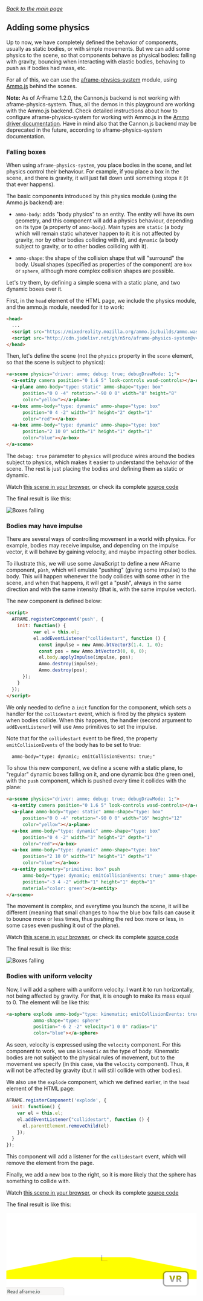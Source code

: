 
*[Back to the main page](../README.md)*

## Adding some physics

Up to now, we have completely defined the behavior of components,
usually as static bodies, or with simple movements.
But we can add some physics to the scene, so that components behave as
physical bodies: falling with gravity, bouncing when interacting with elastic bodies,
behaving to push as if bodies had mass, etc.

For all of this, we can use the [aframe-physics-system](https://github.com/donmccurdy/aframe-physics-system/)
module, using [Ammo.js](https://github.com/kripken/ammo.js/) behind the scenes.

**Note:** As of A-Frame 1.2.0, the Cannon.js backend is not working with aframe-physics-system.
Thus, all the demos in this playground are working with the Ammo.js backend.
Check detailed instructions
about how to configure aframe-physics-system for working with Ammo.js in the
[Ammo driver documentation](https://github.com/n5ro/aframe-physics-system/blob/master/AmmoDriver.md#basics). Have in mind also that the Cannon.js backend may be deprecated in
the future, according to aframe-physics-system documentation.

### Falling boxes

When using `aframe-physics-system`, you place bodies in the scene,
and let physics control their behaviour.
For example, if you place a box in the scene, and there is gravity,
it will just fall down until something stops it (it that ever happens).

The basic components introduced by this physics module (using the Ammo.js backend) are:

* `ammo-body`: adds "body physics" to an entity. The entity will have its
  own geometry, and this component will add a physics behaviour, depending
  on its type (a property of `ammo-body`). Main types are `static`
  (a body which will remain static whatever happen to it:
  it is not affected by gravity, nor by other bodies colliding with it),
  and `dynamic` (a body subject to gravity, or to other bodies
  colliding with it).

* `ammo-shape`: the shape of the collision shape that will "surround"
  the body. Usual shapes (specified as properties of the component) are
  `box` or `sphere`, although more complex collision shapes are possible.

Let's try them, by defining a simple scena with a static plane,
and two dynamic boxes over it.

First, in the `head` element of the HTML page, we include the physics module,
and the ammo.js module, needed for it to work:

```html
<head>
  ...
  <script src="https://mixedreality.mozilla.org/ammo.js/builds/ammo.wasm.js"></script>
  <script src="http://cdn.jsdelivr.net/gh/n5ro/aframe-physics-system@v4.0.1/dist/aframe-physics-system.min.js"></script>
</head>
```

Then, let's define the scene (not the `physics` property in the `scene` element,
so that the scene is subject to physics):

```html
<a-scene physics="driver: ammo; debug: true; debugDrawMode: 1;">
  <a-entity camera position="0 1.6 5" look-controls wasd-controls></a-entity>
  <a-plane ammo-body="type: static" ammo-shape="type: box"
      position="0 0 -4" rotation="-90 0 0" width="8" height="8"
      color="yellow"></a-plane>
  <a-box ammo-body="type: dynamic" ammo-shape="type: box"
      position="0 4 -2" width="3" height="2" depth="1"
      color="red"></a-box>
  <a-box ammo-body="type: dynamic" ammo-shape="type: box"
      position="2 10 0" width="1" height="1" depth="1"
      color="blue"></a-box>
</a-scene>
```

The `debug: true` parameter to `physics` will produce wires around the bodies
subject to physics, which makes it easier to understand the behavior of the scene.
The rest is just placing the bodies and defining them as static or dynamic.

Watch [this scene in your browser](fall.html),
or check its complete [source code](https://github.com/jgbarah/aframe-playground/blob/master/physics-01/fall.html)

The final result is like this:

![Boxes falling](aframe-falling.gif)

### Bodies may have impulse

There are several ways of controlling movement in a world with physics.
For example, bodies may receive impulse, and depending on the impulse vector,
it will behave by gaining velocity, and maybe impacting other bodies.

To illustrate this, we will use some JavaScript to define a new AFrame component,
`pùsh`, which will emulate "pushing" (giving some impulse) to the body.
This will happen whenever the body collides with some other in the scene,
and when that happens, it will get a "push", always in the same direction and
with the same intensity (that is, with the same impulse vector).

The new component is defined below:

```html
<script>
  AFRAME.registerComponent('push', {
    init: function() {
          var el = this.el;
          el.addEventListener("collidestart", function () {
            const impulse = new Ammo.btVector3(1.4, 1, 0);
            const pos = new Ammo.btVector3(0, 0, 0);
            el.body.applyImpulse(impulse, pos);
            Ammo.destroy(impulse);
            Ammo.destroy(pos);
      });
    }
  });
</script>
```

We only needed to define a `init` function for the component,
which sets a handler for the `collidestart` event, which is fired by the 
physics system when bodies collide.
When this happens, the handler (second argument to `addEventListener`)
will use `Ammo` primitives to set the impulse.

Note that for the `collidestart` event to be fired,
the property `emitCollisionEvents` of the body has to be set to true:

```html
  ammo-body="type: dynamic; emitCollisionEvents: true;"
```

To show this new component, we define a scene with a static plane,
to "regular" dynamic boxes falling on it, and one dynamic box
(the green one), with the `push` component, which is pushed
every time it collides with the plane:

```html
<a-scene physics="driver: ammo; debug: true; debugDrawMode: 1;">
  <a-entity camera position="0 1.6 5" look-controls wasd-controls></a-entity>
  <a-plane ammo-body="type: static" ammo-shape="type: box"
      position="0 0 -4" rotation="-90 0 0" width="16" height="12"
      color="yellow"></a-plane>
  <a-box ammo-body="type: dynamic" ammo-shape="type: box"
      position="0 4 -2" width="3" height="2" depth="1"
      color="red"></a-box>
  <a-box ammo-body="type: dynamic" ammo-shape="type: box"
      position="2 10 0" width="1" height="1" depth="1"
      color="blue"></a-box>
  <a-entity geometry="primitive: box" push
      ammo-body="type: dynamic; emitCollisionEvents: true;" ammo-shape="type: box"
      position="-3 4 -2" width="1" height="1" depth="1"
      material="color: green"></a-entity>
</a-scene>
```

The movement is complex, and everytime you launch the scene, it
will be different (meaning that small changes to how the blue box falls
can cause it to bounce more or less times, thus pushing the red box
more or less, in some cases even pushing it out of the plane).

Watch [this scene in your browser](impulse.html),
or check its complete [source code](https://github.com/jgbarah/aframe-playground/blob/master/physics-01/impulse.html)

The final result is like this:

![Boxes falling](aframe-impulse.gif)

### Bodies with uniform velocity

Now, I will add a sphere with a uniform velocity.
I want it to run horizontally, not being affected by gravity.
For that, it is enough to make its mass equal to 0.
The element will be like this:

```html
<a-sphere explode ammo-body="type: kinematic; emitCollisionEvents: true;"
          ammo-shape="type: sphere"
          position="-6 2 -2" velocity="1 0 0" radius="1"
          color="blue"></a-sphere>
```

As seen, velocity is expressed using the `velocity` component.
For this component to work, we use `kinematic` as the type of
body. Kinematic bodies are not subject to the physical rules
of movement, but to the movement we specify (in this case, via
the `velocity` component). Thus, it will not be affected by
gravity (but it will still collide with other bodies).

We also use the `explode` component, which we defined earlier,
in the `head` element of the HTML page:

```js
AFRAME.registerComponent('explode', {
  init: function() {
    var el = this.el;
    el.addEventListener("collidestart", function () {
      el.parentElement.removeChild(el)
    });
  }
});
```

This component will add a listener for the `collidestart` event,
which will remove the element from the page.

Finally, we add a new box to the right, so it is more likely that the
sphere has something to collide with.

Watch [this scene in your browser](velocity.html),
or check its complete [source code](https://github.com/jgbarah/aframe-playground/blob/master/physics-01/velocity.html)

The final result is like this:

![Boxes falling](aframe-velocity.gif)